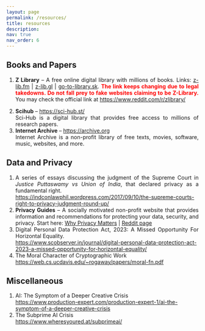 ```yaml
---
layout: page
permalink: /resources/
title: resources
description: 
nav: true
nav_order: 6
---
```


<style>
  body {
    text-align: justify;
  }
  .warning {
    color: red;
    font-weight: bold;
  }
</style>

<h2>Books and Papers</h2>

<ol>
  <li>
  
  <strong>Z Library</strong> – 
  A free online digital library with millions of books. 
  Links: 
  <a href="https://z-lib.fm/">z-lib.fm</a> | 
  <a href="https://z-lib.gl/">z-lib.gl</a> | 
  <a href="https://go-to-library.sk/">go-to-library.sk</a>. 
  <span class="warning">The link keeps changing due to legal takedowns. Do not fall prey to fake websites claiming to be Z-Library.</span> 
  You may check the official link at 
  <a href="https://www.reddit.com/r/zlibrary/">https://www.reddit.com/r/zlibrary/</a>
</li>

 
  <li>
    <strong>Scihub</strong> – 
    <a href="https://sci-hub.st/">https://sci-hub.st/</a><br>
    Sci-Hub is a digital library that provides free access to millions of research papers.
  </li>
  
  
  <li>
    <strong>Internet Archive</strong> – 
    <a href="https://archive.org">https://archive.org</a><br>
    Internet Archive is a non-profit library of free texts, movies, software, music, websites, and more.
  </li>
</ol>

<h2>Data and Privacy</h2>

<ol>
  <li>
    A series of essays discussing the judgment of the Supreme Court in <em>Justice Puttaswamy vs Union of India</em>, that declared privacy as a fundamental right.<br>
    <a href="https://indconlawphil.wordpress.com/2017/09/10/the-supreme-courts-right-to-privacy-judgment-round-up/">https://indconlawphil.wordpress.com/2017/09/10/the-supreme-courts-right-to-privacy-judgment-round-up/</a>
  </li>
  
<li>
  <strong>Privacy Guides</strong> – A socially motivated non-profit website that provides information and recommendations for protecting your data, security, and privacy. 
  Start here: <a href="https://www.privacyguides.org/en/basics/why-privacy-matters/">Why Privacy Matters</a> | 
  <a href="https://www.reddit.com/r/PrivacyGuides/">Reddit page</a>
</li>


  <li>
    Digital Personal Data Protection Act, 2023: A Missed Opportunity For Horizontal Equality.<br>
    <a href="https://www.scobserver.in/journal/digital-personal-data-protection-act-2023-a-missed-opportunity-for-horizontal-equality/">https://www.scobserver.in/journal/digital-personal-data-protection-act-2023-a-missed-opportunity-for-horizontal-equality/</a>
  </li>
  <li>
    The Moral Character of Cryptographic Work<br>
    <a href="https://web.cs.ucdavis.edu/~rogaway/papers/moral-fn.pdf">https://web.cs.ucdavis.edu/~rogaway/papers/moral-fn.pdf</a>
  </li>
</ol>

<h2>Miscellaneous</h2>

<ol>

  <li>
    AI: The Symptom of a Deeper Creative Crisis<br>
    <a href="https://www.production-expert.com/production-expert-1/ai-the-symptom-of-a-deeper-creative-crisis">https://www.production-expert.com/production-expert-1/ai-the-symptom-of-a-deeper-creative-crisis</a>
  </li>
  <li>
    The Subprime AI Crisis<br>
    <a href="https://www.wheresyoured.at/subprimeai/">https://www.wheresyoured.at/subprimeai/</a>
  </li>
</ol>

